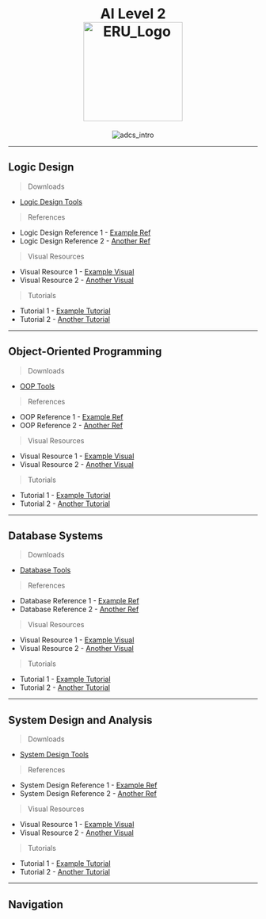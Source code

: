 <h1 align="center">
  AI Level 2 
  
  <br>
  <img src="https://scontent.fcai19-6.fna.fbcdn.net/v/t39.30808-6/408106767_752809753556429_1220078566625136899_n.jpg?_nc_cat=106&ccb=1-7&_nc_sid=6ee11a&_nc_ohc=qCV7gXzPh-oQ7kNvgFrBznV&_nc_ht=scontent.fcai19-6.fna&_nc_gid=AJwYZZnCFJD9ixXvbb977RJ&oh=00_AYC3GQaJ_FEEsmQANgF0N9b8murKYHK7J5rH4hWy47Z7vQ&oe=6701F3D4" alt="ERU_Logo" width="200">
</h1>

<p align="center">
  <img src="https://github.com/ah2devio/ERU/blob/main/_RES/fd_vs_mk4.gif" alt="adcs_intro"  align="center">
</p>

---

## Logic Design
> Downloads
- <a href="#">Logic Design Tools</a>

> References
- Logic Design Reference 1 - [Example Ref](https://example.com)
- Logic Design Reference 2 - [Another Ref](https://anotherexample.com)

> Visual Resources
- Visual Resource 1 - [Example Visual](https://example.com)
- Visual Resource 2 - [Another Visual](https://anotherexample.com)

> Tutorials
- Tutorial 1 - [Example Tutorial](https://example.com)
- Tutorial 2 - [Another Tutorial](https://anotherexample.com)

---

## Object-Oriented Programming
> Downloads
- <a href="#">OOP Tools</a>

> References
- OOP Reference 1 - [Example Ref](https://example.com)
- OOP Reference 2 - [Another Ref](https://anotherexample.com)

> Visual Resources
- Visual Resource 1 - [Example Visual](https://example.com)
- Visual Resource 2 - [Another Visual](https://anotherexample.com)

> Tutorials
- Tutorial 1 - [Example Tutorial](https://example.com)
- Tutorial 2 - [Another Tutorial](https://anotherexample.com)

---

## Database Systems
> Downloads
- <a href="#">Database Tools</a>

> References
- Database Reference 1 - [Example Ref](https://example.com)
- Database Reference 2 - [Another Ref](https://anotherexample.com)

> Visual Resources
- Visual Resource 1 - [Example Visual](https://example.com)
- Visual Resource 2 - [Another Visual](https://anotherexample.com)

> Tutorials
- Tutorial 1 - [Example Tutorial](https://example.com)
- Tutorial 2 - [Another Tutorial](https://anotherexample.com)

---

## System Design and Analysis
> Downloads
- <a href="#">System Design Tools</a>

> References
- System Design Reference 1 - [Example Ref](https://example.com)
- System Design Reference 2 - [Another Ref](https://anotherexample.com)

> Visual Resources
- Visual Resource 1 - [Example Visual](https://example.com)
- Visual Resource 2 - [Another Visual](https://anotherexample.com)

> Tutorials
- Tutorial 1 - [Example Tutorial](https://example.com)
- Tutorial 2 - [Another Tutorial](https://anotherexample.com)

---

## Navigation
